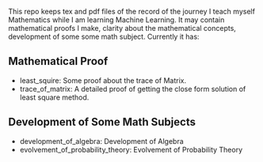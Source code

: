 This repo keeps tex and pdf files of the record of the journey I teach myself
Mathematics while I am learning Machine Learning. It may contain mathematical
proofs I make, clarity about the mathematical concepts, development of some
some math subject. Currently it has:

## Mathematical Proof

* least_squire:     Some proof about the trace of Matrix.
* trace_of_matrix:  A detailed proof of getting the close form solution of least square method.

## Development of Some Math Subjects

* development_of_algebra:               Development of Algebra
* evolvement_of_probability_theory:     Evolvement of Probability Theory
